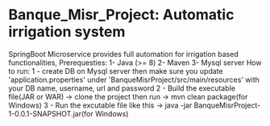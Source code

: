 # Banque_Misr_Project: Automatic irrigation system
SpringBoot Microservice provides full automation for irrigation based functionalities,
Prerequesties:
1- Java (>= 8)
2- Maven
3- Mysql server
How to run:
1 - create DB on Mysql server then make sure you update 'application.properties' under 'BanqueMisrProject/src/main/resources' with your DB name, username, url and password
2 - Build the executable file(JAR or WAR) -> clone the project then run -> mvn clean package(for Windows)
3 - Run the excutable file like this -> java -jar BanqueMisrProject-1-0.0.1-SNAPSHOT.jar(for Windows)
